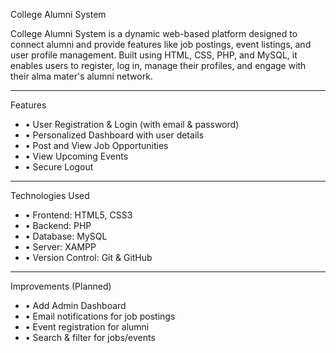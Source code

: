  College Alumni System

College Alumni System is a dynamic web-based platform designed to connect alumni and provide features like job postings, event listings, and user profile management. Built using HTML, CSS, PHP, and MySQL, it enables users to register, log in, manage their profiles, and engage with their alma mater's alumni network.

---

 Features

- • User Registration & Login (with email & password)  
- • Personalized Dashboard with user details  
- • Post and View Job Opportunities  
- • View Upcoming Events  
- • Secure Logout  

---

 Technologies Used

- • Frontend: HTML5, CSS3  
- • Backend: PHP  
- • Database: MySQL  
- • Server: XAMPP  
- • Version Control: Git & GitHub  

---

 Improvements (Planned)

- • Add Admin Dashboard  
- • Email notifications for job postings  
- • Event registration for alumni  
- • Search & filter for jobs/events  
